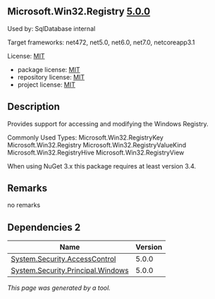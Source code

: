 Microsoft.Win32.Registry [5.0.0](https://www.nuget.org/packages/Microsoft.Win32.Registry/5.0.0)
--------------------

Used by: SqlDatabase internal

Target frameworks: net472, net5.0, net6.0, net7.0, netcoreapp3.1

License: [MIT](../../../../licenses/mit) 

- package license: [MIT](https://licenses.nuget.org/MIT) 
- repository license: [MIT](git://github.com/dotnet/runtime) 
- project license: [MIT](https://github.com/dotnet/runtime) 

Description
-----------
Provides support for accessing and modifying the Windows Registry.

Commonly Used Types:
Microsoft.Win32.RegistryKey
Microsoft.Win32.Registry
Microsoft.Win32.RegistryValueKind
Microsoft.Win32.RegistryHive
Microsoft.Win32.RegistryView
 
When using NuGet 3.x this package requires at least version 3.4.

Remarks
-----------
no remarks


Dependencies 2
-----------

|Name|Version|
|----------|:----|
|[System.Security.AccessControl](../../../../packages/nuget.org/system.security.accesscontrol/5.0.0)|5.0.0|
|[System.Security.Principal.Windows](../../../../packages/nuget.org/system.security.principal.windows/5.0.0)|5.0.0|

*This page was generated by a tool.*